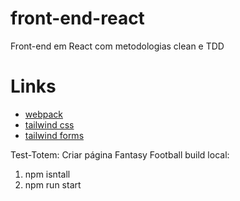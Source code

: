 # front-end-react
Front-end em React com metodologias clean e TDD

# Links
 - [webpack](https://webpack.js.org/)
 - [tailwind css](https://tailwindcss.com/)
 - [tailwind forms](https://tailwindcss-forms.vercel.app/)

 Test-Totem: Criar página Fantasy Football
 build local: 
 1. npm isntall
 2. npm run start